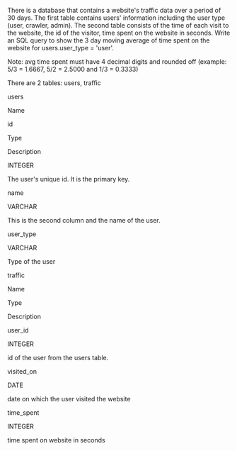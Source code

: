 There is a database that contains a website's traffic data over a period of 30 days. The first table contains users' information including the user type (user, crawler, admin). The second table consists of the time of each visit to the website, the id of the visitor, time spent on the website in seconds. Write an SQL query to show the 3 day moving average of time spent on the website for users.user_type = 'user'.

Note: avg time spent must have 4 decimal digits and rounded off (example: 5/3 = 1.6667, 5/2 = 2.5000 and 1/3 = 0.3333)

There are 2 tables: users, traffic

users

Name

id

Type

Description

INTEGER

The user's unique id. It is the primary key.

name

VARCHAR

This is the second column and the name of the user.

user_type

VARCHAR

Type of the user

traffic

Name

Type

Description

user_id

INTEGER

id of the user from the users table.

visited_on

DATE

date on which the user visited the website

time_spent

INTEGER

time spent on website in seconds
